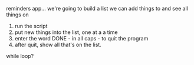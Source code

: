 reminders app...
we're going to build a list we can add things to and see all things on
1. run the script
1. put new things into the list, one at a a time
1. enter the word DONE - in all caps - to quit the program
1. after quit, show all that's on the list.

while loop?

